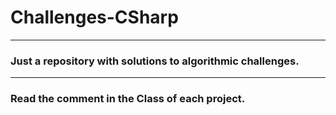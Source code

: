 # Challenges-CSharp
___________
### Just a repository with solutions to algorithmic challenges.
___________

### Read the comment in the Class of each project.
